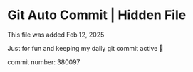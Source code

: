 # Git Auto Commit | Hidden File

This file was added Feb 12, 2025

Just for fun and keeping my daily git commit active 🤪

commit number: 380097
